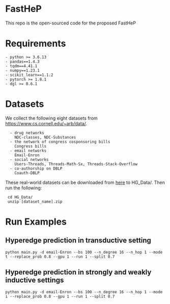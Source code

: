 # FastHeP

This repo is the open-sourced code for the proposed FastHeP

# Requirements

    - python >= 3.6.13
    - pandas==1.4.3
    - tqdm==4.41.1
    - numpy==1.23.1
    - scikit_learn==1.1.2
    - pytorch >= 1.8.1
    - dgl >= 0.6.1

# Datasets
   We collect the following eight datasets from https://www.cs.cornell.edu/~arb/data/. 
   
      - drug networks
        NDC-classes, NDC-Substances
      - the network of congress cosponsoring bills
        Congress bills
      - email networks 
        Email-Enron
      - social networks 
        Users-Threads, Threads-Math-Sx, Threads-Stack-Overflow
      - co-authorship on DBLP 
        Coauth-DBLP
            
   These real-world datasets can be downloaded from [here](https://www.cs.cornell.edu/~arb/data/) to HG_Data/. Then run the following: 

     cd HG_Data/
     unzip [dataset_name].zip

     
# Run Examples
  ## Hyperedge prediction in transductive setting
  
    python main.py -d email-Enron --bs 100 --n_degree 16 --n_hop 1 --mode t --replace_prob 0.8 --gpu 1 --run 1 --split 0.7  
  
  ## Hyperedge prediction in strongly and weakly inductive settings
  
    python main.py -d email-Enron --bs 100 --n_degree 16 --n_hop 1 --mode i --replace_prob 0.8 --gpu 1 --run 1 --split 0.7  

